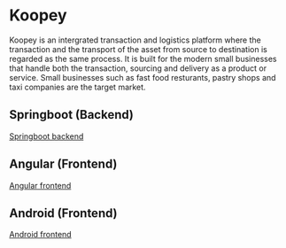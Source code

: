 # Koopey

Koopey is an intergrated transaction and logistics platform where the transaction and the transport of the asset from source to destination is regarded as the same process. It is built for the modern small businesses that handle both the transaction, sourcing and delivery as a product or service. Small businesses such as fast food resturants, pastry shops and taxi companies are the target market. 

## Springboot (Backend)
[Springboot backend](koopey.api/readme.md)

## Angular (Frontend)

[Angular frontend](koopey.web/readme.md)

## Android (Frontend)
[Android frontend](koopey.android/readme.md)